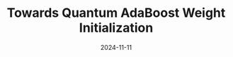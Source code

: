 ---
title: "Towards Quantum AdaBoost Weight Initialization"
collection: publications
category: conferences
excerpt: 'Quantum preprocessing has the potential to improve traditional machine learning pipelines, where classically, there may be limited options.
Boosting algorithms such as Adaptive Boosting (AdaBoost) are widely used in machine learning to enhance model accuracy by iteratively adjusting the weights of weak classifiers and training data to focus on misclassified samples.
This paper introduces a quantum-inspired approach to data weight initialization in AdaBoost.
We implement and test this quantum-inspired initialization on various benchmark datasets, demonstrating its impact on the convergence of the AdaBoost classifier.
Our findings suggest that quantum-inspired weight initialization has the potential to improve the performance of boosting algorithms by offering a weight distribution which encodes data uniqueness from the outset.
While acknowledging current quantum hardware limitations and the need for further research, we highlight the potential of quantum preprocessing in classical machine learning pipelines, offering enhancements where classical methods lack suitable alternatives.
This approach demonstrates potential in quantum software engineering by introducing augmentation steps that integrate quantum computing within classical algorithms.'
permalink: /publication/2024-11-11QWeightInitialization
date: 2024-11-11
venue: '6th International Workshop on Quantum Software Engineering (Q-SE 2025)'
# paperurl: 'http://kevin-ys-zhang.github.io/files/2409.10643v1.pdf'
names: 'Zirui Zhang, <b>Kevin Zhang</b>, Pravin Mahenddran, and David Bernal Neira'
---
